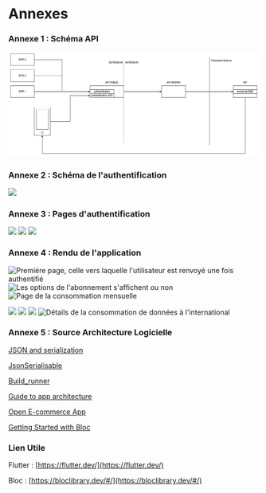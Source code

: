 # Annexes

### Annexe 1 : Schéma API

![](<.gitbook/assets/Schema API.jpg>)

### Annexe 2 : Schéma de l'authentification

![](<.gitbook/assets/App\_Authentication (1).jpg>)

### Annexe 3 : Pages d'authentification

![](.gitbook/assets/Screenshot\_V3\_1.jpg) ![](.gitbook/assets/Screenshot\_V3\_2.jpg) ![](.gitbook/assets/Screenshot\_V3\_3.jpg)

### Annexe 4 : Rendu de l'application <a href="#annexe_1" id="annexe_1"></a>

![Première page, celle vers laquelle l'utilisateur est renvoyé une fois authentifié](.gitbook/assets/Screenshot\_3.jpg) ![Les options de l'abonnement s'affichent ou non](.gitbook/assets/Screenshot\_4.jpg) ![Page de la consommation mensuelle](.gitbook/assets/Screenshot\_5.jpg)

![](.gitbook/assets/Screenshot\_6.jpg) ![](.gitbook/assets/Screenshot\_9.jpg) ![](.gitbook/assets/Screenshot\_7.jpg) ![Détails de la consommation de données à l'international](.gitbook/assets/Screenshot\_8.jpg)

### Annexe 5 : Source Architecture Logicielle <a href="#annexe-5" id="annexe-5"></a>

[JSON and serialization](https://docs.flutter.dev/development/data-and-backend/json)

[JsonSerialisable](https://pub.dev/packages/json\_serializable)

[Build\_runner](https://pub.dev/packages/build\_runner)

[Guide to app architecture](https://developer.android.com/topic/architecture)

[Open E-commerce App](https://github.com/4seer/openflutterecommerceapp)

[Getting Started with Bloc](https://bloclibrary.dev/#/gettingstarted)



### Lien Utile

Flutter : [https://flutter.dev/](https://flutter.dev/)

Bloc : [https://bloclibrary.dev/#/](https://bloclibrary.dev/#/)
